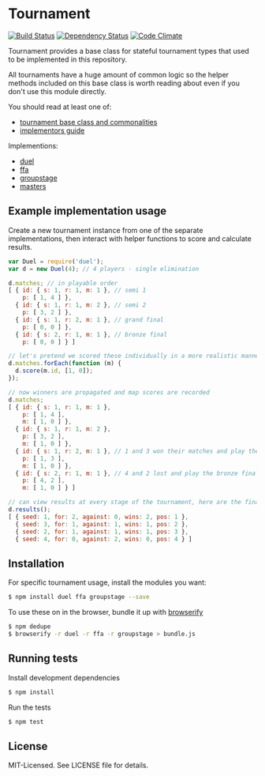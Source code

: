 # Tournament
[![Build Status](https://secure.travis-ci.org/clux/tournament.png)](http://travis-ci.org/clux/tournament)
[![Dependency Status](https://david-dm.org/clux/tournament.png)](https://david-dm.org/clux/tournament)
[![Code Climate](https://codeclimate.com/github/clux/tournament.png)](https://codeclimate.com/github/clux/tournament)

Tournament provides a base class for stateful tournament types that used to be implemented in this repository.

All tournaments have a huge amount of common logic so the helper methods included on this base class is worth reading about even if you don't use this module directly.

You should read at least one of:

- [tournament base class and commonalities](./doc/base.md)
- [implementors guide](./doc/implementors.md)

Implementions:

- [duel](https://npmjs.org/package/duel)
- [ffa](https://npmjs.org/package/ffa)
- [groupstage](https://npmjs.org/package/groupstage)
- [masters](https://npmjs.org/package/masters)

## Example implementation usage
Create a new tournament instance from one of the separate implementations, then interact with helper functions to score and calculate results.

```js
var Duel = require('duel');
var d = new Duel(4); // 4 players - single elimination

d.matches; // in playable order
[ { id: { s: 1, r: 1, m: 1 }, // semi 1
    p: [ 1, 4 ] },
  { id: { s: 1, r: 1, m: 2 }, // semi 2
    p: [ 3, 2 ] },
  { id: { s: 1, r: 2, m: 1 }, // grand final
    p: [ 0, 0 ] },
  { id: { s: 2, r: 1, m: 1 }, // bronze final
    p: [ 0, 0 ] } ]

// let's pretend we scored these individually in a more realistic manner
d.matches.forEach(function (m) {
  d.score(m.id, [1, 0]);
});

// now winners are propagated and map scores are recorded
d.matches;
[ { id: { s: 1, r: 1, m: 1 },
    p: [ 1, 4 ],
    m: [ 1, 0 ] },
  { id: { s: 1, r: 1, m: 2 },
    p: [ 3, 2 ],
    m: [ 1, 0 ] },
  { id: { s: 1, r: 2, m: 1 }, // 1 and 3 won their matches and play the final
    p: [ 1, 3 ],
    m: [ 1, 0 ] },
  { id: { s: 2, r: 1, m: 1 }, // 4 and 2 lost and play the bronze final
    p: [ 4, 2 ],
    m: [ 1, 0 ] } ]

// can view results at every stage of the tournament, here are the final ones
d.results();
[ { seed: 1, for: 2, against: 0, wins: 2, pos: 1 },
  { seed: 3, for: 1, against: 1, wins: 1, pos: 2 },
  { seed: 2, for: 1, against: 1, wins: 1, pos: 3 },
  { seed: 4, for: 0, against: 2, wins: 0, pos: 4 } ]
```

## Installation
For specific tournament usage, install the modules you want:

```bash
$ npm install duel ffa groupstage --save
```

To use these on in the browser, bundle it up with [browserify](https://npmjs.org/package/browserify)

```bash
$ npm dedupe
$ browserify -r duel -r ffa -r groupstage > bundle.js
```

## Running tests
Install development dependencies

```bash
$ npm install
```

Run the tests

```bash
$ npm test
```

## License
MIT-Licensed. See LICENSE file for details.
